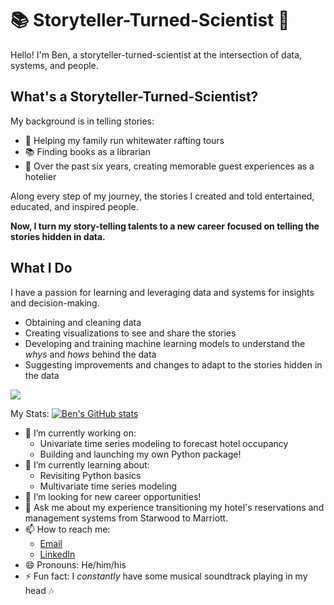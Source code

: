 # 📚 Storyteller-Turned-Scientist 🔬

Hello! I'm Ben, a storyteller-turned-scientist at the intersection of data, systems, and people.

## What's a Storyteller-Turned-Scientist?

My background is in telling stories:
* 🛶 Helping my family run whitewater rafting tours
* 📚 Finding books as a librarian
* 🛌 Over the past six years, creating memorable guest experiences as a hotelier
 
Along every step of my journey, the stories I created and told entertained, educated, and inspired people. 

**Now, I turn my story-telling talents to a new career focused on telling the stories hidden in data.**

## What I Do

I have a passion for learning and leveraging data and systems for insights and decision-making.

* Obtaining and cleaning data 
* Creating visualizations to see and share the stories
* Developing and training machine learning models to understand the *whys* and *hows* behind the data
* Suggesting improvements and changes to adapt to the stories hidden in the data

![](https://img.shields.io/badge/<Code>-<Python>-informational?style=flat&logo=<LOGO_NAME>&logoColor=white&color=2bbc8a)

My Stats:
[![Ben's GitHub stats](https://github-readme-stats.vercel.app/api?username=BenJMcCarty&show_icons=true&theme=radical)](https://github.com/BenJMcCarty/github-readme-stats)

- 🔨 I’m currently working on:
  - Univariate time series modeling to forecast hotel occupancy
  - Building and launching my own Python package!
- 🏫 I’m currently learning about:
  - Revisiting Python basics
  - Multivariate time series modeling
- 🤔 I’m looking for new career opportunities!
- 💬 Ask me about my experience transitioning my hotel's reservations and management systems from Starwood to Marriott.
- 📫 How to reach me:
  - [Email](mailto:bmccarty505@gmail.com)
  - [LinkedIn](https://www.linkedin.com/in/bmccarty505/)
- 😄 Pronouns: He/him/his
- ⚡ Fun fact: I *constantly* have some musical soundtrack playing in my head 🎶
